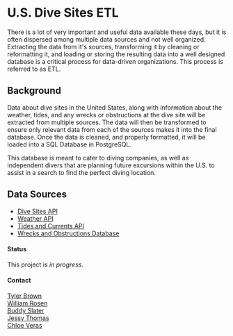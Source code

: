 # U.S. Dive Sites ETL #
There is a lot of very important and useful data available these days, but it is often dispersed among multiple data sources and not well organized. Extracting the data from it's sources, transforming it by cleaning or reformatting it, and loading or storing the resulting data into a well designed database is a critical process for data-driven organizations. This process is referred to as ETL.

## Background ## 
Data about dive sites in the United States, along with information about the weather, tides, and any wrecks or obstructions at the dive site will be extracted from multiple sources. The data will then be transformed to ensure only relevant data from each of the sources makes it into the final database. Once the data is cleaned, and properly formatted, it will be loaded into a SQL Database in PostgreSQL. 

This database is meant to cater to diving companies, as well as independent divers that are planning future excursions within the U.S. to assist in a search to find the perfect diving location.

## Data Sources ## 
* [Dive Sites API](http://api.divesites.com/docs/)
* [Weather API](https://openweathermap.org/api)
* [Tides and Currents API](https://tidesandcurrents.noaa.gov/web_services_info.html)
* [Wrecks and Obstructions Database](https://nauticalcharts.noaa.gov/data/wrecks-and-obstructions.html)

#### Status #### 
This project is *in progress*. 

#### Contact #### 
[Tyler Brown](https://github.com/Starcode897)  
[William Rosen](https://github.com/wrosen07)  
[Buddy Slater](https://github.com/jtslater2)  
[Jessy Thomas](https://github.com/jethomas2020)  
[Chloe Veras](https://github.com/cveras33)
